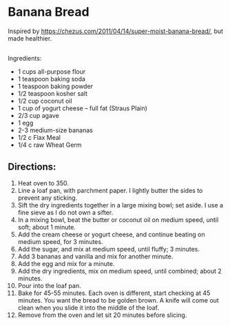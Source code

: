 # Banana Bread
Inspired by https://chezus.com/2011/04/14/super-moist-banana-bread/, but made healthier.

## 
Ingredients:

- 1 cups all-purpose flour
- 1 teaspoon baking soda
- 1 teaspoon baking powder
- 1/2 teaspoon kosher salt
- 1/2 cup coconut oil
- 1 cup of yogurt cheese – full fat (Straus Plain)
- 2/3 cup agave
- 1 egg
- 2-3 medium-size bananas
- 1/2 c Flax Meal
- 1/4 c raw Wheat Germ

## Directions:

1. Heat oven to 350.
2. Line a loaf pan, with parchment paper.  I lightly butter the sides to prevent any sticking.
3. Sift the dry ingredients together in a large mixing bowl;  set aside.  I use a fine sieve as I do not own a sifter.
4. In a mixing bowl, beat the butter or coconut oil on medium speed, until soft;  about 1 minute.
5. Add the cream cheese or yogurt cheese, and continue beating on medium speed, for 3 minutes.
6. Add the sugar, and mix at medium speed, until fluffy;  3 minutes.
7. Add 3 bananas and vanilla and mix for another minute.
8. Add the egg and mix for a minute.  
9. Add the dry ingredients, mix on medium speed, until combined;  about 2 minutes.
10. Pour into the loaf pan.
11. Bake for 45-55 minutes.  Each oven is different, start checking at 45 minutes.  You want the bread to be golden brown.  A knife will come out clean when you slide it into the middle of the loaf.
12. Remove from the oven and let sit 20 minutes before slicing.
